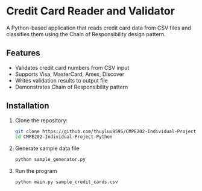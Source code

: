 # Credit Card Reader and Validator 
A Python-based application that reads credit card data from CSV files and classifies them using the Chain of Responsibility design pattern.
## Features

- Validates credit card numbers from CSV input
- Supports Visa, MasterCard, Amex, Discover
- Writes validation results to output file
- Demonstrates Chain of Responsibility pattern
## Installation

1. Clone the repository:
   ```bash
   git clone https://github.com/thuyluu9595/CMPE202-Individual-Project-Python.git
   cd CMPE202-Individual-Project-Python
2. Generate sample data file
    ```bash
    python sample_generator.py
3. Run the program
    ```bash
    python main.py sample_credit_cards.csv
